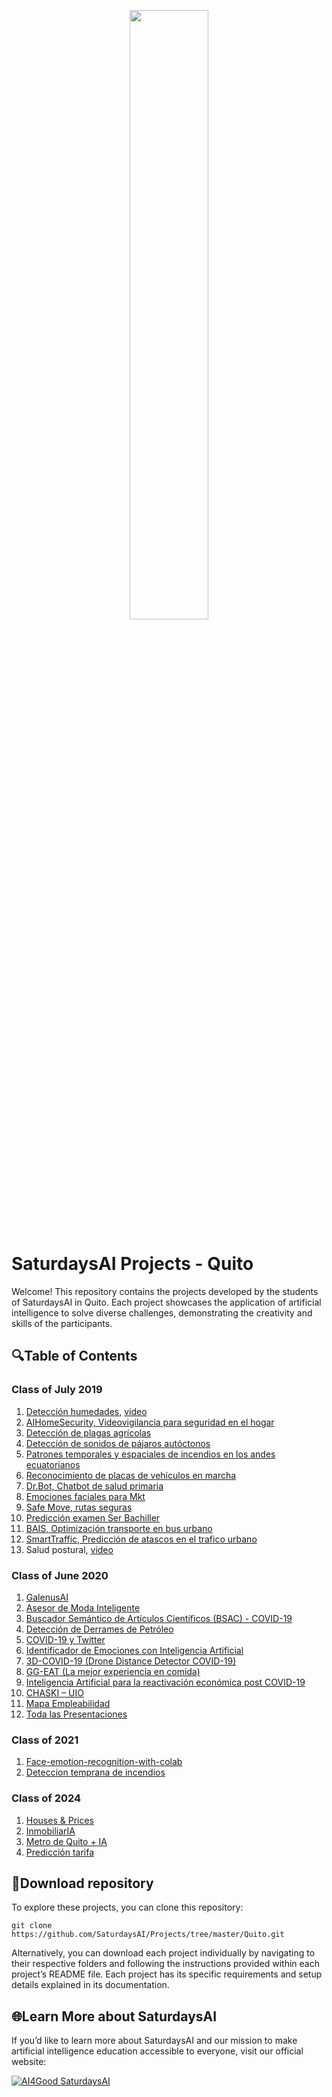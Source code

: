 <p align="center"><img width="50%" src="https://saturdaysai.github.io/saturdaysai/images/logo.png" /></p>

# SaturdaysAI Projects - Quito

Welcome! This repository contains the projects developed by the students of SaturdaysAI in Quito. Each project showcases the application of artificial intelligence to solve diverse challenges, demonstrating the creativity and skills of the participants.

## 🔍Table of Contents

### Class of July 2019

1) [Detección humedades](https://github.com/SaturdaysAI/Projects/blob/master/Quito/Julio2019/DeteccionHumedad_PITCH.pdf), [video](https://youtu.be/IPhFYPx00y0)
2) [AIHomeSecurity, Videovigilancia para seguridad en el hogar](https://github.com/SaturdaysAI/Projects/blob/master/Quito/Julio2019/AiHomeSecurity_PITCH.pdf)
3) [Detección de plagas agrícolas](https://github.com/SaturdaysAI/Projects/blob/master/Quito/Julio2019/DeteccionPlagas_PITCH.pdf)
4) [Detección de sonidos de pájaros autóctonos](https://github.com/SaturdaysAI/Projects/blob/master/Quito/Julio2019/DeteccionSonidosPajaro_PITCH.pdf)
5) [Patrones temporales y espaciales de incendios en los andes ecuatorianos](https://github.com/SaturdaysAI/Projects/blob/master/Quito/Julio2019/Incendios_PITCH.pdf)
6) [Reconocimiento de placas de vehículos en marcha](https://github.com/SaturdaysAI/Projects/blob/master/Quito/Julio2019/Placas_PITCH.pdf)
7) [Dr.Bot, Chatbot de salud primaria](https://github.com/SaturdaysAI/Projects/blob/master/Quito/Julio2019/DrBOT_PITCH.pdf)
8) [Emociones faciales para Mkt](https://github.com/SaturdaysAI/Projects/blob/master/Quito/Julio2019/EmotionalMarketingResearch_PITCH.pdf)
9) [Safe Move, rutas seguras](https://github.com/SaturdaysAI/Projects/blob/master/Quito/Julio2019/SafeMove_Pitch.pdf)
10) [Predicción examen Ser Bachiller](https://github.com/SaturdaysAI/Projects/blob/master/Quito/Julio2019/SerBachillerAI_PITCH.pdf)
11) [BAIS, Optimización transporte en bus urbano](https://github.com/SaturdaysAI/Projects/blob/master/Quito/Julio2019/BAIS_PITCH.pdf)
12) [SmartTraffic, Predicción de atascos en el trafico urbano](https://github.com/SaturdaysAI/Projects/blob/master/Quito/Julio2019/SmartTraffifc_PITCH.pdf)
13) Salud postural, [video](https://youtu.be/ZhLwCFxsju4)

### Class of June 2020

1) [GalenusAI](https://github.com/AI6-UIO/Galenus-AI)
2) [Asesor de Moda Inteligente](https://github.com/AI6-UIO/asesor-moda-inteligente)
3) [Buscador Semántico de Artículos Científicos (BSAC) - COVID-19](BSAC-COVID19)
4) [Detección de Derrames de Petróleo](https://github.com/AI6-UIO/derrames-petroleo) 
5) [COVID-19 y Twitter](https://github.com/AI6-UIO/COVID-19-Twitter)
6) [Identificador de Emociones con Inteligencia Artificial](https://github.com/SaturdaysAI/Projects/tree/master/Quito/Junio2020/identificador-emociones-AI) 
7) [3D-COVID-19 (Drone Distance Detector COVID-19)](https://github.com/AI6-UIO/3D-COVID19)
8) [GG-EAT (La mejor experiencia en comida)](https://github.com/AI6-UIO/GG-EAT)
9) [Inteligencia Artificial para la reactivación económica post COVID-19](https://github.com/AI6-UIO/NAMPI)
10) [CHASKI – UIO](https://github.com/AI6-UIO/CHASKI-UIO)
11) [Mapa Empleabilidad](https://github.com/AI6-UIO/mapa-empleabilidad)
12) [Toda las Presentaciones](https://github.com/AI6-UIO/Saturdays-AI-2nd-Presentaciones.git)

### Class of 2021

1) [Face-emotion-recognition-with-colab](https://github.com/SaturdaysAI/Projects/tree/master/Quito/2021/Face-emotion-recognition-with-colab-main)
2) [Deteccion temprana de incendios](https://github.com/SaturdaysAI/Projects/tree/master/Quito/2021/deteccion-temprana-de-incendios_main)

### Class of 2024

1) [Houses & Prices](https://github.com/SaturdaysAI/Projects/tree/master/Quito/2024/Houses-PricesUIO-main)
2) [InmobiliarIA](https://github.com/SaturdaysAI/Projects/tree/master/Quito/2024/inmobiliaria-main)
3) [Metro de Quito + IA](https://github.com/SaturdaysAI/Projects/tree/master/Quito/2024/metroQuitoPY-main)
4) [Predicción tarifa](https://github.com/SaturdaysAI/Projects/tree/master/Quito/2024/saturdays-autos-main)

## 💾Download repository

To explore these projects, you can clone this repository:
```
git clone https://github.com/SaturdaysAI/Projects/tree/master/Quito.git
```
Alternatively, you can download each project individually by navigating to their respective folders and following the instructions provided within each project’s README file.
Each project has its specific requirements and setup details explained in its documentation.

## 🌐Learn More about SaturdaysAI

If you’d like to learn more about SaturdaysAI and our mission to make artificial intelligence education accessible to everyone, visit our official website:

[![AI4Good SaturdaysAI](https://img.shields.io/badge/AI4Good-SaturdaysAI-orange)](https://saturdays.ai/)
